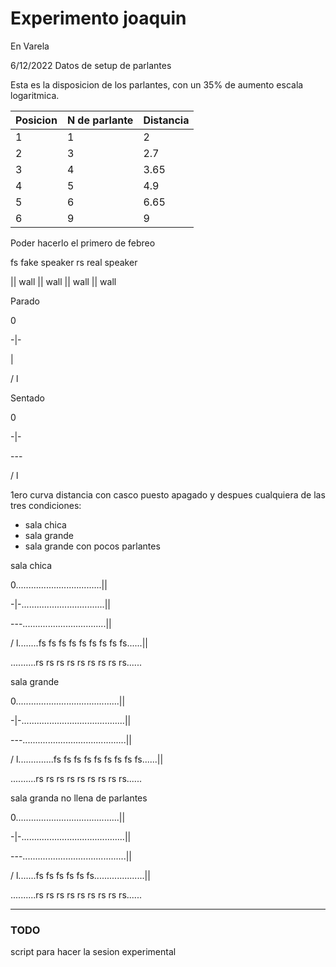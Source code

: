 # Experimento joaquin

En Varela

6/12/2022 Datos de setup de parlantes

Esta es la disposicion de los parlantes, con un 35% de aumento escala logaritmica.

| Posicion | N de parlante | Distancia |
| -------- | ------------- | --------- |
|    1     |   1           |    2      |
|    2     |   3           |    2.7    |
|    3     |   4           |    3.65   |
|    4     |   5           |    4.9    |
|    5     |   6           |    6.65   |
|    6     |   9           |    9      |

Poder hacerlo el primero de febreo

fs fake speaker
rs real speaker

|| wall
|| wall
|| wall
|| wall

Parado

  0  
  
 -|- 
 
  |  
  
 / l 

Sentado

  0   
  
 -|-  
 
\-\--

/ l 

1ero curva distancia con casco puesto apagado y despues cualquiera de las tres condiciones:
- sala chica
- sala grande
- sala grande con pocos parlantes

sala chica

0..................................|| 
  
-|-.................................|| 
 
---.................................||
  
/ l........fs fs fs fs fs fs fs fs fs......|| <br>

..........rs rs rs rs rs rs rs rs rs...... <br>

sala grande

0.........................................|| 
  
-|-.........................................|| 
 
---.........................................||
  
/ l..............fs fs fs fs fs fs fs fs fs......|| <br>

..........rs rs rs rs rs rs rs rs rs...... <br>


sala granda no llena de parlantes

0.........................................|| 
  
-|-.........................................|| 
 
---.........................................||
  
/ l.......fs fs fs fs fs fs....................|| <br>

..........rs rs rs rs rs rs rs rs rs...... <br>

---------------------------

### TODO

script para hacer la sesion experimental